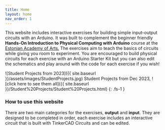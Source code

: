 ```yaml
---
title: Home
layout: home
nav_order: 1
---
```


This website includes interactive exercises for building simple input-output circuits with an Arduino. It was built to complement the beginner friendly **Hands-On Introduction to Physical Computing with Arduino** course at the [Estonian Academy of Arts.](https://www.artun.ee/) The exercises aim to teach the basics of circuits while giving you room to experiment. You are encouraged to build physical circuits for each exercise with an Arduino Starter Kit but you can also edit the schematics and play around with the code for each exercise if you wish!

![Student Projects from 2023]({{ site.baseurl }}/assets/images/StudentProjects.jpg)
Student Projects from Dec 2023, ![click here to see them all]({{ site.baseurl }}/Student%20Projects/Student%20Projects.html)
{: .fs-1 }

### How to use this website

There are two main categories for the exercises, **output** and **input**. They are designed to be completed in order, each exercise includes an interactive circuit that is built with TinkerCAD Circuits and can be edited. 





